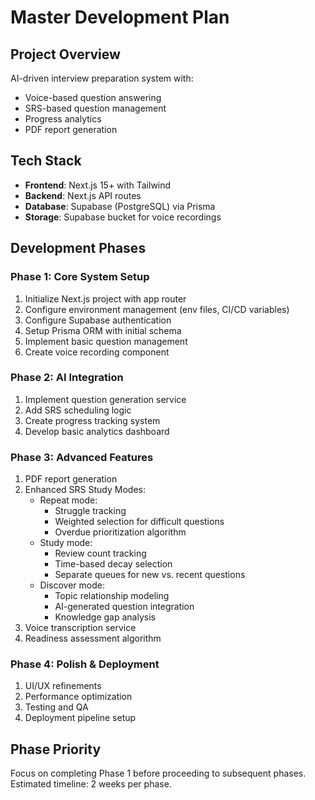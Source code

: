 # Master Development Plan

## Project Overview
AI-driven interview preparation system with:
- Voice-based question answering
- SRS-based question management
- Progress analytics
- PDF report generation

## Tech Stack
- **Frontend**: Next.js 15+ with Tailwind
- **Backend**: Next.js API routes
- **Database**: Supabase (PostgreSQL) via Prisma
- **Storage**: Supabase bucket for voice recordings

## Development Phases

### Phase 1: Core System Setup
1. Initialize Next.js project with app router
2. Configure environment management (env files, CI/CD variables)
3. Configure Supabase authentication
4. Setup Prisma ORM with initial schema
5. Implement basic question management
6. Create voice recording component

### Phase 2: AI Integration
1. Implement question generation service
2. Add SRS scheduling logic
3. Create progress tracking system
4. Develop basic analytics dashboard

### Phase 3: Advanced Features
1. PDF report generation
2. Enhanced SRS Study Modes:
   - Repeat mode:
        * Struggle tracking
        * Weighted selection for difficult questions
        * Overdue prioritization algorithm
   - Study mode:
        * Review count tracking
        * Time-based decay selection
        * Separate queues for new vs. recent questions
   - Discover mode:
        * Topic relationship modeling
        * AI-generated question integration
        * Knowledge gap analysis
3. Voice transcription service
4. Readiness assessment algorithm

### Phase 4: Polish & Deployment
1. UI/UX refinements
2. Performance optimization
3. Testing and QA
4. Deployment pipeline setup

## Phase Priority
Focus on completing Phase 1 before proceeding to subsequent phases. Estimated timeline: 2 weeks per phase.